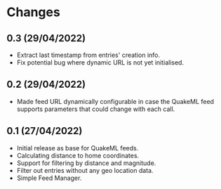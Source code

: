 # Changes

## 0.3 (29/04/2022)
* Extract last timestamp from entries' creation info.
* Fix potential bug where dynamic URL is not yet initialised.

## 0.2 (29/04/2022)
* Made feed URL dynamically configurable in case the QuakeML feed supports parameters
  that could change with each call.

## 0.1 (27/04/2022)
* Initial release as base for QuakeML feeds.
* Calculating distance to home coordinates.
* Support for filtering by distance and magnitude.
* Filter out entries without any geo location data.
* Simple Feed Manager.
